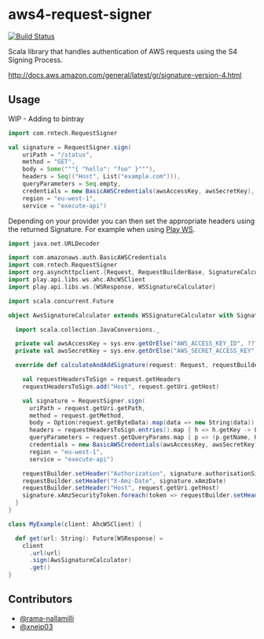 # aws4-request-signer

[![Build Status](https://travis-ci.org/rama-nallamilli/aws4-request-signer.svg?branch=master)](https://travis-ci.org/rama-nallamilli/aws4-request-signer)

Scala library that handles authentication of AWS requests using the S4 Signing Process.

http://docs.aws.amazon.com/general/latest/gr/signature-version-4.html

## Usage

WIP - Adding to bintray

```scala
import com.rntech.RequestSigner

val signature = RequestSigner.sign(
    uriPath = "/status",
    method = "GET",
    body = Some("""{ "hello": "foo" }"""),
    headers = Seq(("Host", List("example.com"))),
    queryParameters = Seq.empty,
    credentials = new BasicAWSCredentials(awsAccessKey, awsSecretKey),
    region = "eu-west-1",
    service = "execute-api")
```

Depending on your provider you can then set the appropriate headers using the returned Signature.
For example when using [Play WS](https://www.playframework.com/documentation/2.5.x/ScalaWS).

```scala
import java.net.URLDecoder

import com.amazonaws.auth.BasicAWSCredentials
import com.rntech.RequestSigner
import org.asynchttpclient.{Request, RequestBuilderBase, SignatureCalculator}
import play.api.libs.ws.ahc.AhcWSClient
import play.api.libs.ws.{WSResponse, WSSignatureCalculator}

import scala.concurrent.Future

object AwsSignatureCalculator extends WSSignatureCalculator with SignatureCalculator {

  import scala.collection.JavaConversions._

  private val awsAccessKey = sys.env.getOrElse("AWS_ACCESS_KEY_ID", ???)
  private val awsSecretKey = sys.env.getOrElse("AWS_SECRET_ACCESS_KEY", ???)

  override def calculateAndAddSignature(request: Request, requestBuilder: RequestBuilderBase[_]): Unit = {

    val requestHeadersToSign = request.getHeaders
    requestHeadersToSign.add("Host", request.getUri.getHost)

    val signature = RequestSigner.sign(
      uriPath = request.getUri.getPath,
      method = request.getMethod,
      body = Option(request.getByteData).map(data => new String(data)),
      headers = requestHeadersToSign.entries().map { h => h.getKey -> List(h.getValue) },
      queryParameters = request.getQueryParams.map { p => (p.getName, URLDecoder.decode(p.getValue, "UTF-8")) },
      credentials = new BasicAWSCredentials(awsAccessKey, awsSecretKey),
      region = "eu-west-1",
      service = "execute-api")

    requestBuilder.setHeader("Authorization", signature.authorisationSignature)
    requestBuilder.setHeader("X-Amz-Date", signature.xAmzDate)
    requestBuilder.setHeader("Host", request.getUri.getHost)
    signature.xAmzSecurityToken.foreach(token => requestBuilder.setHeader("X-Amz-Security-Token", token))
  }
}

class MyExample(client: AhcWSClient) {

  def get(url: String): Future[WSResponse] =
    client
      .url(url)
      .sign(AwsSignatureCalculator)
      .get()
}
```

## Contributors

* [@rama-nallamilli](https://github.com/rama-nallamilli)
* [@xnejp03](https://github.com/xnejp03)

